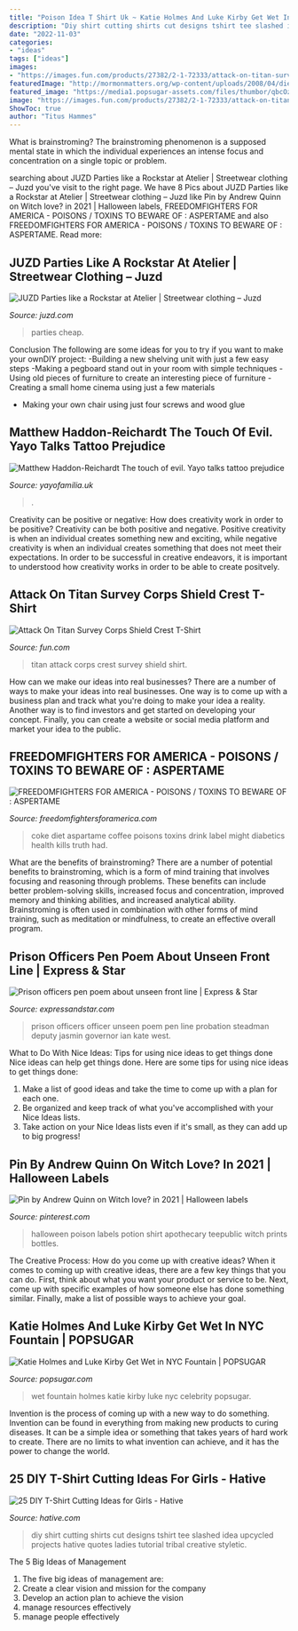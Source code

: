 ```yaml
---
title: "Poison Idea T Shirt Uk ~ Katie Holmes And Luke Kirby Get Wet In Nyc Fountain"
description: "Diy shirt cutting shirts cut designs tshirt tee slashed idea upcycled projects hative quotes ladies tutorial tribal creative styletic"
date: "2022-11-03"
categories:
- "ideas"
tags: ["ideas"]
images:
- "https://images.fun.com/products/27382/2-1-72333/attack-on-titan-survey-corps-shield-crest-t-shirt.jpg"
featuredImage: "http://mormonmatters.org/wp-content/uploads/2008/04/diet-coke.jpg"
featured_image: "https://media1.popsugar-assets.com/files/thumbor/qbcOzOGPUjdcxGbx8BrH8XtgT2Y/fit-in/728xorig/filters:format_auto-!!-:strip_icc-!!-:watermark-!popsugar-watermark.png,-5,-5,0!-/2013/05/21/882/n/1922398/d8bd8913525da9bc_97063PCN_ManiaDays04/i/Katie-Holmes-Luke-Kirby-Get-Wet-NYC-Fountain.jpg"
image: "https://images.fun.com/products/27382/2-1-72333/attack-on-titan-survey-corps-shield-crest-t-shirt.jpg"
ShowToc: true
author: "Titus Hammes"
---
```



What is brainstroming?
The brainstroming phenomenon is a supposed mental state in which the individual experiences an intense focus and concentration on a single topic or problem.

	

		
searching about JUZD Parties like a Rockstar at Atelier | Streetwear clothing – Juzd you've visit to the right page. We have 8 Pics about JUZD Parties like a Rockstar at Atelier | Streetwear clothing – Juzd like Pin by Andrew Quinn on Witch love? in 2021 | Halloween labels, FREEDOMFIGHTERS FOR AMERICA - POISONS / TOXINS TO BEWARE OF : ASPERTAME and also FREEDOMFIGHTERS FOR AMERICA - POISONS / TOXINS TO BEWARE OF : ASPERTAME. Read more:
		
    
## JUZD Parties Like A Rockstar At Atelier | Streetwear Clothing – Juzd

<img loading=lazy src="http://4.bp.blogspot.com/_O96JA2G5zFY/So9Cb5m3tGI/AAAAAAAAAtk/NOyw1mYp578/s400/DSC_0452.jpg" onerror="this.onerror=null;this.src='https://tse4.mm.bing.net/th?id=OIP.yMLUGA240s2SyPeXu8RohwAAAA&amp;pid=15.1';" alt="JUZD Parties like a Rockstar at Atelier | Streetwear clothing – Juzd">

_Source: juzd.com_

>parties cheap. 

	

Conclusion
The following are some ideas for you to try if you want to make your ownDIY project: 
-Building a new shelving unit with just a few easy steps 
-Making a pegboard stand out in your room with simple techniques 
-Using old pieces of furniture to create an interesting piece of furniture 
-Creating a small home cinema using just a few materials 
- Making your own chair using just four screws and wood glue

    
## Matthew Haddon-Reichardt The Touch Of Evil. Yayo Talks Tattoo Prejudice

<img loading=lazy src="https://cdn.shopify.com/s/files/1/2156/7915/files/thumbnail_image0_d25332a8-e3d8-4d8d-a143-06db24ee678c_large.jpg?v=1598551057" onerror="this.onerror=null;this.src='https://tse2.mm.bing.net/th?id=OIP.nMZZTfB1VEA2XCtKU_BVfgAAAA&amp;pid=15.1';" alt="Matthew Haddon-Reichardt The touch of evil. Yayo talks tattoo prejudice">

_Source: yayofamilia.uk_

>. 

	

Creativity can be positive or negative: How does creativity work in order to be positive?
Creativity can be both positive and negative. Positive creativity is when an individual creates something new and exciting, while negative creativity is when an individual creates something that does not meet their expectations. In order to be successful in creative endeavors, it is important to understood how creativity works in order to be able to create positvely.

    
## Attack On Titan Survey Corps Shield Crest T-Shirt

<img loading=lazy src="https://images.fun.com/products/27382/2-1-72333/attack-on-titan-survey-corps-shield-crest-t-shirt.jpg" onerror="this.onerror=null;this.src='https://tse1.mm.bing.net/th?id=OIP.k7gKIzQe0MeymZdl2-wUiwHaKl&amp;pid=15.1';" alt="Attack On Titan Survey Corps Shield Crest T-Shirt">

_Source: fun.com_

>titan attack corps crest survey shield shirt. 

	

How can we make our ideas into real businesses?
There are a number of ways to make your ideas into real businesses. One way is to come up with a business plan and track what you're doing to make your idea a reality. Another way is to find investors and get started on developing your concept. Finally, you can create a website or social media platform and market your idea to the public.

    
## FREEDOMFIGHTERS FOR AMERICA - POISONS / TOXINS TO BEWARE OF : ASPERTAME

<img loading=lazy src="http://mormonmatters.org/wp-content/uploads/2008/04/diet-coke.jpg" onerror="this.onerror=null;this.src='https://tse1.mm.bing.net/th?id=OIP.P-OhDrx-T8Iw6y5c0MfyKQAAAA&amp;pid=15.1';" alt="FREEDOMFIGHTERS FOR AMERICA - POISONS / TOXINS TO BEWARE OF : ASPERTAME">

_Source: freedomfightersforamerica.com_

>coke diet aspartame coffee poisons toxins drink label might diabetics health kills truth had. 

	

What are the benefits of brainstroming?
There are a number of potential benefits to brainstroming, which is a form of mind training that involves focusing and reasoning through problems. These benefits can include better problem-solving skills, increased focus and concentration, improved memory and thinking abilities, and increased analytical ability. Brainstroming is often used in combination with other forms of mind training, such as meditation or mindfulness, to create an effective overall program.

    
## Prison Officers Pen Poem About Unseen Front Line | Express &amp; Star

<img loading=lazy src="https://www.expressandstar.com/resizer/3yyXvyiTCgd6JSqRLJxBjrRGbPk=/1200x0/cloudfront-us-east-1.images.arcpublishing.com/mna/DA4WABH7UVGWPKT3XN4HYBZ6VI.jpg" onerror="this.onerror=null;this.src='https://tse3.mm.bing.net/th?id=OIP.eSTYjW0kt3HLou1K3-xzqgHaLI&amp;pid=15.1';" alt="Prison officers pen poem about unseen front line | Express &amp; Star">

_Source: expressandstar.com_

>prison officers officer unseen poem pen line probation steadman deputy jasmin governor ian kate west. 

	

What to Do With Nice Ideas: Tips for using nice ideas to get things done
Nice ideas can help get things done. Here are some tips for using nice ideas to get things done: 
1. Make a list of good ideas and take the time to come up with a plan for each one.
2. Be organized and keep track of what you've accomplished with your Nice Ideas lists.
3. Take action on your Nice Ideas lists even if it's small, as they can add up to big progress!

    
## Pin By Andrew Quinn On Witch Love? In 2021 | Halloween Labels

<img loading=lazy src="https://i.pinimg.com/736x/08/b8/7e/08b87e42d74389b76f4132a314bb2eef.jpg" onerror="this.onerror=null;this.src='https://tse2.mm.bing.net/th?id=OIP.ginU4Tjk0QkXIVFfCTfhHQHaHa&amp;pid=15.1';" alt="Pin by Andrew Quinn on Witch love? in 2021 | Halloween labels">

_Source: pinterest.com_

>halloween poison labels potion shirt apothecary teepublic witch prints bottles. 

	

The Creative Process: How do you come up with creative ideas?
When it comes to coming up with creative ideas, there are a few key things that you can do. First, think about what you want your product or service to be. Next, come up with specific examples of how someone else has done something similar. Finally, make a list of possible ways to achieve your goal.

    
## Katie Holmes And Luke Kirby Get Wet In NYC Fountain | POPSUGAR

<img loading=lazy src="https://media1.popsugar-assets.com/files/thumbor/qbcOzOGPUjdcxGbx8BrH8XtgT2Y/fit-in/728xorig/filters:format_auto-!!-:strip_icc-!!-:watermark-!popsugar-watermark.png,-5,-5,0!-/2013/05/21/882/n/1922398/d8bd8913525da9bc_97063PCN_ManiaDays04/i/Katie-Holmes-Luke-Kirby-Get-Wet-NYC-Fountain.jpg" onerror="this.onerror=null;this.src='https://tse2.mm.bing.net/th?id=OIP.ZB8QBEDU6rpfws774n_uMgHaLe&amp;pid=15.1';" alt="Katie Holmes and Luke Kirby Get Wet in NYC Fountain | POPSUGAR">

_Source: popsugar.com_

>wet fountain holmes katie kirby luke nyc celebrity popsugar. 

	

Invention is the process of coming up with a new way to do something. Invention can be found in everything from making new products to curing diseases. It can be a simple idea or something that takes years of hard work to create. There are no limits to what invention can achieve, and it has the power to change the world.

    
## 25 DIY T-Shirt Cutting Ideas For Girls - Hative

<img loading=lazy src="https://hative.com/wp-content/uploads/2014/11/diy-tshirt-cutting-ideas/3-blue-slashed-tshirt.jpg" onerror="this.onerror=null;this.src='https://tse1.mm.bing.net/th?id=OIP.E6jn1okoD14yKQy3cVxZBwHaJ4&amp;pid=15.1';" alt="25 DIY T-Shirt Cutting Ideas for Girls - Hative">

_Source: hative.com_

>diy shirt cutting shirts cut designs tshirt tee slashed idea upcycled projects hative quotes ladies tutorial tribal creative styletic. 

	

The 5 Big Ideas of Management
1. The five big ideas of management are: 
1. Create a clear vision and mission for the company 
2. Develop an action plan to achieve the vision 
3. manage resources effectively 
4. manage people effectively 

